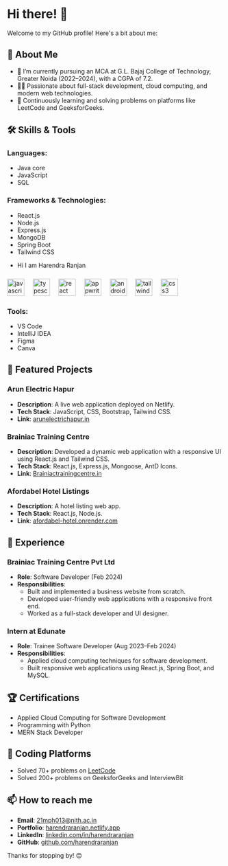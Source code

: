 # Hi there! 👋

Welcome to my GitHub profile! Here's a bit about me:

## 🚀 About Me

- 🌱 I’m currently pursuing an MCA at G.L. Bajaj College of Technology, Greater Noida (2022–2024), with a CGPA of 7.2.
- 👨‍💻 Passionate about full-stack development, cloud computing, and modern web technologies.
- 🎯 Continuously learning and solving problems on platforms like LeetCode and GeeksforGeeks.

## 🛠️ Skills & Tools

### Languages:
- Java core
- JavaScript
- SQL

### Frameworks & Technologies:
- React.js
- Node.js
- Express.js
- MongoDB
- Spring Boot
- Tailwind CSS
- <p align="left">Hi I am Harendra Ranjan</p>

###

<div align="left">
  <img src="https://cdn.jsdelivr.net/gh/devicons/devicon/icons/javascript/javascript-original.svg" height="40" alt="javascript logo"  />
  <img width="12" />
  <img src="https://cdn.jsdelivr.net/gh/devicons/devicon/icons/typescript/typescript-original.svg" height="40" alt="typescript logo"  />
  <img width="12" />
  <img src="https://cdn.jsdelivr.net/gh/devicons/devicon/icons/react/react-original.svg" height="40" alt="react logo"  />
  <img width="12" />
  <img src="https://cdn.jsdelivr.net/gh/devicons/devicon/icons/appwrite/appwrite-original.svg" height="40" alt="appwrite logo"  />
  <img width="12" />
  <img src="https://cdn.jsdelivr.net/gh/devicons/devicon/icons/android/android-original.svg" height="40" alt="android logo"  />
  <img width="12" />
  <img src="https://cdn.jsdelivr.net/gh/devicons/devicon/icons/tailwindcss/tailwindcss-original-wordmark.svg" height="40" alt="tailwindcss logo"  />
  <img width="12" />
  <img src="https://cdn.jsdelivr.net/gh/devicons/devicon/icons/css3/css3-original.svg" height="40" alt="css3 logo"  />
</div>

###

### Tools:
- VS Code
- IntelliJ IDEA
- Figma
- Canva

## 🌟 Featured Projects

### Arun Electric Hapur
- **Description**: A live web application deployed on Netlify.
- **Tech Stack**: JavaScript, CSS, Bootstrap, Tailwind CSS.
- **Link**: [arunelectrichapur.in](https://arunelectrichapur.in/)

### Brainiac Training Centre
- **Description**: Developed a dynamic web application with a responsive UI using React.js and Tailwind CSS.
- **Tech Stack**: React.js, Express.js, Mongoose, AntD Icons.
- **Link**: [Brainiactrainingcentre.in](https://Brainiactrainingcentre.in)

### Afordabel Hotel Listings
- **Description**: A hotel listing web app.
- **Tech Stack**: React.js, Node.js.
- **Link**: [afordabel-hotel.onrender.com](https://afordabel-hotel.onrender.com/listings)

## 💼 Experience

### Brainiac Training Centre Pvt Ltd
- **Role**: Software Developer (Feb 2024)
- **Responsibilities**:
  - Built and implemented a business website from scratch.
  - Developed user-friendly web applications with a responsive front end.
  - Worked as a full-stack developer and UI designer.

### Intern at Edunate
- **Role**: Trainee Software Developer (Aug 2023–Feb 2024)
- **Responsibilities**:
  - Applied cloud computing techniques for software development.
  - Built responsive web applications using React.js, Spring Boot, and MySQL.

## 🏆 Certifications

- Applied Cloud Computing for Software Development
- Programming with Python
- MERN Stack Developer

## 🧩 Coding Platforms

- Solved 70+ problems on [LeetCode](https://leetcode.com/u/harendraranjan/)
- Solved 200+ problems on GeeksforGeeks and InterviewBit

## 📫 How to reach me

- **Email**: [21mph013@nith.ac.in](mailto:21mph013@nith.ac.in)
- **Portfolio**: [harendraranjan.netlify.app](https://harendraranjan.netlify.app)
- **LinkedIn**: [linkedin.com/in/harendraranjan](https://linkedin.com/in/harendraranjan)
- **GitHub**: [github.com/harendraranjan](https://github.com/harendraranjan)

Thanks for stopping by! 😊
